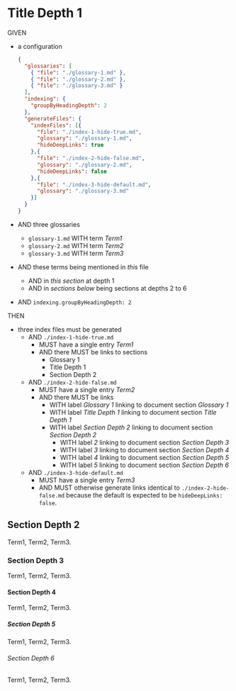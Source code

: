 # Title Depth 1

GIVEN

- a configuration

  ~~~json
  {
    "glossaries": [
      { "file": "./glossary-1.md" },
      { "file": "./glossary-2.md" },
      { "file": "./glossary-3.md" }
    ],
    "indexing": {
      "groupByHeadingDepth": 2
    },
    "generateFiles": {
      "indexFiles": [{
        "file": "./index-1-hide-true.md",
        "glossary": "./glossary-1.md",
        "hideDeepLinks": true
      },{
        "file": "./index-2-hide-false.md",
        "glossary": "./glossary-2.md",
        "hideDeepLinks": false
      },{
        "file": "./index-3-hide-default.md",
        "glossary": "./glossary-3.md"
      }]
    }
  }
  ~~~

- AND three glossaries
  - `glossary-1.md` WITH term *Term1*
  - `glossary-2.md` WITH term *Term2*
  - `glossary-3.md` WITH term *Term3*
- AND these terms being mentioned in *this* file
  - AND in *this section* at depth 1
  - AND in *sections below* being sections at depths 2 to 6
- AND `indexing.groupByHeadingDepth: 2`

THEN

- three index files must be generated
  - AND `./index-1-hide-true.md`
    - MUST have a single entry *Term1*
    - AND there MUST be links to sections
      - Glossary 1
      - Title Depth 1
      - Section Depth 2
  - AND `./index-2-hide-false.md`
    - MUST have a single entry *Term2*
    - AND there MUST be links
      - WITH label *Glossary 1* linking to document section *Glossary 1*
      - WITH label *Title Depth 1* linking to document section *Title Depth 1*
      - WITH label *Section Depth 2* linking to document section *Section Depth 2*
        - WITH label *2* linking to document section *Section Depth 3*
        - WITH label *3* linking to document section *Section Depth 4*
        - WITH label *4* linking to document section *Section Depth 5*
        - WITH label *5* linking to document section *Section Depth 6*
  - AND `./index-3-hide-default.md`
     - MUST have a single entry *Term3*
     - AND MUST otherwise generate links identical to `./index-2-hide-false.md`
       because the default is expected to be `hideDeepLinks: false`.


## Section Depth 2

Term1, Term2, Term3.

### Section Depth 3

Term1, Term2, Term3.

#### Section Depth 4

Term1, Term2, Term3.

##### Section Depth 5

Term1, Term2, Term3.

###### Section Depth 6

Term1, Term2, Term3.
